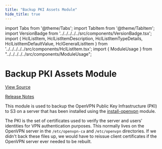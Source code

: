 ```yaml
---
title: "Backup PKI Assets Module"
hide_title: true
---
```


import Tabs from '@theme/Tabs';
import TabItem from '@theme/TabItem';
import VersionBadge from '../../../../../src/components/VersionBadge.tsx';
import { HclListItem, HclListItemDescription, HclListItemTypeDetails, HclListItemDefaultValue, HclGeneralListItem } from '../../../../../src/components/HclListItem.tsx';
import { ModuleUsage } from "../../../../../src/components/ModuleUsage";

<VersionBadge repoTitle="Open VPN Package Infrastructure Package" version="0.25.0" lastModifiedVersion="0.19.0"/>

# Backup PKI Assets Module

<a href="https://github.com/gruntwork-io/terraform-aws-openvpn/tree/v0.25.0/modules/backup-openvpn-pki" className="link-button" title="View the source code for this module in GitHub.">View Source</a>

<a href="https://github.com/gruntwork-io/terraform-aws-openvpn/releases/tag/v0.19.0" className="link-button" title="Release notes for only versions which impacted this module.">Release Notes</a>

This module is used to backup the OpenVPN Public Key Infrastructure (PKI) to S3 on a server that has been installed using
the [install-openvpn](https://github.com/gruntwork-io/terraform-aws-openvpn/tree/v0.25.0/modules/install-openvpn) module.

The PKI is the set of certificates used to verify the server and users' identities for VPN authentication purposes. This
normally lives on the OpenVPN server in the `/etc/openvpn-ca` and `/etc/openvpn` directories. If we didn't back these files
up, we would have to reissue client certificates if the OpenVPN server ever needed to be rebuilt.


<!-- ##DOCS-SOURCER-START
{
  "originalSources": [
    "https://github.com/gruntwork-io/terraform-aws-openvpn/tree/v0.25.0/modules/backup-openvpn-pki/readme.md",
    "https://github.com/gruntwork-io/terraform-aws-openvpn/tree/v0.25.0/modules/backup-openvpn-pki/variables.tf",
    "https://github.com/gruntwork-io/terraform-aws-openvpn/tree/v0.25.0/modules/backup-openvpn-pki/outputs.tf"
  ],
  "sourcePlugin": "module-catalog-api",
  "hash": "d75c505937c2efc8de67a71016b2ed40"
}
##DOCS-SOURCER-END -->
